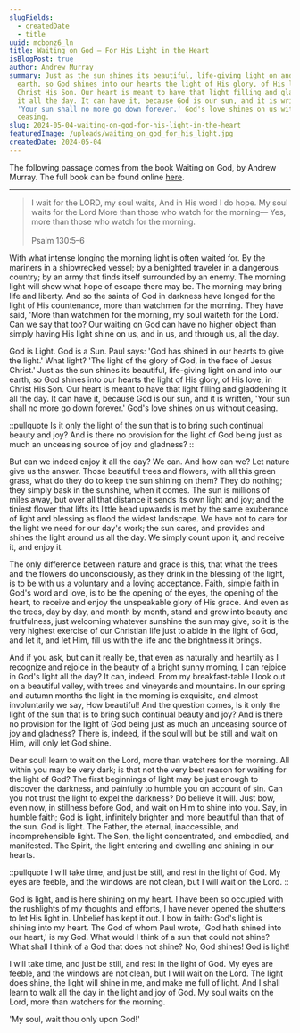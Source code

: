 ```yaml
---
slugFields:
  - createdDate
  - title
uuid: mcbonz6_ln
title: Waiting on God — For His Light in the Heart
isBlogPost: true
author: Andrew Murray
summary: Just as the sun shines its beautiful, life-giving light on and into our
  earth, so God shines into our hearts the light of His glory, of His love, in
  Christ His Son. Our heart is meant to have that light filling and gladdening
  it all the day. It can have it, because God is our sun, and it is written,
  'Your sun shall no more go down forever.' God's love shines on us without
  ceasing.
slug: 2024-05-04-waiting-on-god-for-his-light-in-the-heart
featuredImage: /uploads/waiting_on_god_for_his_light.jpg
createdDate: 2024-05-04
---
```

The following passage comes from the book Waiting on God, by Andrew Murray. The full book can be found online [here](/uploads/waiting_on_god.pdf).

- - -

> I wait for the LORD, my soul waits, And in His word I do hope. My soul waits for the Lord More than those who watch for the morning— Yes, more than those who watch for the morning.\
> \
> Psalm 130:5–6

With what intense longing the morning light is often waited for. By the mariners in a shipwrecked vessel; by a benighted traveler in a dangerous country; by an army that finds itself surrounded by an enemy. The morning light will show what hope of escape there may be. The morning may bring life and liberty. And so the saints of God in darkness have longed for the light of His countenance, more than watchmen for the morning. They have said, 'More than watchmen for the morning, my soul waiteth for the Lord.' Can we say that too? Our waiting on God can have no higher object than simply having His light shine on us, and in us, and through us, all the day.

God is Light. God is a Sun. Paul says: 'God has shined in our hearts to give the light.' What light? 'The light of the glory of God, in the face of Jesus Christ.' Just as the sun shines its beautiful, life-giving light on and into our earth, so God shines into our hearts the light of His glory, of His love, in Christ His Son. Our heart is meant to have that light filling and gladdening it all the day. It can have it, because God is our sun, and it is written, 'Your sun shall no more go down forever.' God's love shines on us without ceasing.

::pullquote
 Is it only the light of the sun that is to bring such continual beauty and joy? And is there no provision for the light of God being just as much an unceasing source of joy and gladness?
::

But can we indeed enjoy it all the day? We can. And how can we? Let nature give us the answer. Those beautiful trees and flowers, with all this green grass, what do they do to keep the sun shining on them? They do nothing; they simply bask in the sunshine, when it comes. The sun is millions of miles away, but over all that distance it sends its own light and joy; and the tiniest flower that lifts its little head upwards is met by the same exuberance of light and blessing as flood the widest landscape. We have not to care for the light we need for our day's work; the sun cares, and provides and shines the light around us all the day. We simply count upon it, and receive it, and enjoy it.

The only difference between nature and grace is this, that what the trees and the flowers do unconsciously, as they drink in the blessing of the light, is to be with us a voluntary and a loving acceptance. Faith, simple faith in God's word and love, is to be the opening of the eyes, the opening of the heart, to receive and enjoy the unspeakable glory of His grace. And even as the trees, day by day, and month by month, stand and grow into beauty and fruitfulness, just welcoming whatever sunshine the sun may give, so it is the very highest exercise of our Christian life just to abide in the light of God, and let it, and let Him, fill us with the life and the brightness it brings.

And if you ask, but can it really be, that even as naturally and heartily as I recognize and rejoice in the beauty of a bright sunny morning, I can rejoice in God's light all the day? It can, indeed. From my breakfast-table I look out on a beautiful valley, with trees and vineyards and mountains. In our spring and autumn months the light in the morning is exquisite, and almost involuntarily we say, How beautiful! And the question comes, Is it only the light of the sun that is to bring such continual beauty and joy? And is there no provision for the light of God being just as much an unceasing source of joy and gladness? There is, indeed, if the soul will but be still and wait on Him, will only let God shine.

Dear soul! learn to wait on the Lord, more than watchers for the morning. All within you may be very dark; is that not the very best reason for waiting for the light of God? The first beginnings of light may be just enough to discover the darkness, and painfully to humble you on account of sin. Can you not trust the light to expel the darkness? Do believe it will. Just bow, even now, in stillness before God, and wait on Him to shine into you. Say, in humble faith; God is light, infinitely brighter and more beautiful than that of the sun. God is light. The Father, the eternal, inaccessible, and incomprehensible light. The Son, the light concentrated, and embodied, and manifested. The Spirit, the light entering and dwelling and shining in our hearts.

::pullquote
I will take time, and just be still, and rest in the light of God. My eyes are feeble, and the windows are not clean, but I will wait on the Lord.
::

God is light, and is here shining on my heart. I have been so occupied with the rushlights of my thoughts and efforts, I have never opened the shutters to let His light in. Unbelief has kept it out. I bow in faith: God's light is shining into my heart. The God of whom Paul wrote, 'God hath shined into our heart,' is my God. What would I think of a sun that could not shine? What shall I think of a God that does not shine? No, God shines! God is light!

I will take time, and just be still, and rest in the light of God. My eyes are feeble, and the windows are not clean, but I will wait on the Lord. The light does shine, the light will shine in me, and make me full of light. And I shall learn to walk all the day in the light and joy of God. My soul waits on the Lord, more than watchers for the morning.

'My soul, wait thou only upon God!'
